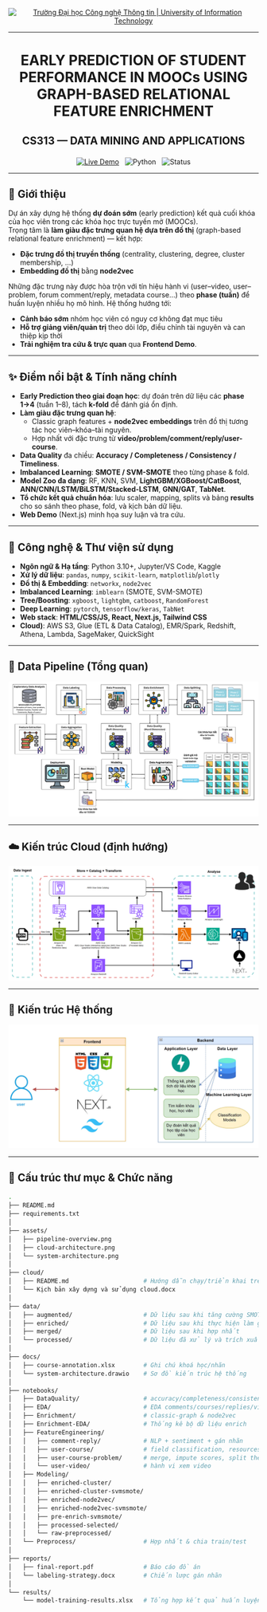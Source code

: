 <!-- Banner -->
<p align="center">
  <a href="https://www.uit.edu.vn/" title="Trường Đại học Công nghệ Thông tin" style="border: none;">
    <img src="https://i.imgur.com/WmMnSRt.png" alt="Trường Đại học Công nghệ Thông tin | University of Information Technology">
  </a>
</p>

---

# <p align="center">**EARLY PREDICTION OF STUDENT PERFORMANCE IN MOOCs USING GRAPH-BASED RELATIONAL FEATURE ENRICHMENT**</p>

## <p align="center">**CS313 — DATA MINING AND APPLICATIONS**</p>

<p align="center">
  <a href="https://bi-moocubex-frontend.vercel.app/"><img alt="Live Demo" src="https://img.shields.io/badge/Demo-Live-blue?logo=vercel"></a>
  &nbsp;
  <img alt="Python" src="https://img.shields.io/badge/Python-3.10+-yellow">
  &nbsp;
  <img alt="Status" src="https://img.shields.io/badge/status-research%2Fdemo-green">
</p>

---

## 📝 Giới thiệu

Dự án xây dựng hệ thống **dự đoán sớm** (early prediction) kết quả cuối khóa của học viên trong các khóa học trực tuyến mở (MOOCs).  
Trọng tâm là **làm giàu đặc trưng quan hệ dựa trên đồ thị** (graph-based relational feature enrichment) — kết hợp:
- **Đặc trưng đồ thị truyền thống** (centrality, clustering, degree, cluster membership, …)
- **Embedding đồ thị** bằng **node2vec**

Những đặc trưng này được hòa trộn với tín hiệu hành vi (user–video, user–problem, forum comment/reply, metadata course…) theo **phase (tuần)** để huấn luyện nhiều họ mô hình. Hệ thống hướng tới:
- **Cảnh báo sớm** nhóm học viên có nguy cơ không đạt mục tiêu
- **Hỗ trợ giảng viên/quản trị** theo dõi lớp, điều chỉnh tài nguyên và can thiệp kịp thời
- **Trải nghiệm tra cứu & trực quan** qua **Frontend Demo**.

---

## ✨ Điểm nổi bật & Tính năng chính

- **Early Prediction theo giai đoạn học**: dự đoán trên dữ liệu các **phase 1→4** (tuần 1–8), tách **k-fold** để đánh giá ổn định.
- **Làm giàu đặc trưng quan hệ**:
  - Classic graph features + **node2vec embeddings** trên đồ thị tương tác học viên–khóa–tài nguyên.
  - Hợp nhất với đặc trưng từ **video/problem/comment/reply/user-course**.
- **Data Quality** đa chiều: **Accuracy / Completeness / Consistency / Timeliness**.
- **Imbalanced Learning**: **SMOTE / SVM-SMOTE** theo từng phase & fold.
- **Model Zoo đa dạng**: RF, KNN, SVM, **LightGBM/XGBoost/CatBoost**, **ANN/CNN/LSTM/BiLSTM/Stacked-LSTM**, **GNN/GAT**, **TabNet**.
- **Tổ chức kết quả chuẩn hóa**: lưu scaler, mapping, splits và bảng **results** cho so sánh theo phase, fold, và kịch bản dữ liệu.
- **Web Demo** (Next.js) minh họa suy luận và tra cứu.

---

## 🧰 Công nghệ & Thư viện sử dụng

- **Ngôn ngữ & Hạ tầng**: Python 3.10+, Jupyter/VS Code, Kaggle
- **Xử lý dữ liệu**: `pandas`, `numpy`, `scikit-learn`, `matplotlib`/`plotly`  
- **Đồ thị & Embedding**: `networkx`, `node2vec`  
- **Imbalanced Learning**: `imblearn` (SMOTE, SVM-SMOTE)  
- **Tree/Boosting**: `xgboost`, `lightgbm`, `catboost`, `RandomForest`
- **Deep Learning**: `pytorch`, `tensorflow/keras`, `TabNet`
- **Web stack**: **HTML/CSS/JS, React, Next.js, Tailwind CSS**  
- **Cloud)**: AWS S3, Glue (ETL & Data Catalog), EMR/Spark, Redshift, Athena, Lambda, SageMaker, QuickSight

---

## 🔄 Data Pipeline (Tổng quan)

<img src="assets/pipeline-overview.png" alt="Pipeline Overview" />

---

## ☁️ Kiến trúc Cloud (định hướng)
<img src="assets/cloud-architecture.png" alt="Cloud Architecture" />

---

## 🧩 Kiến trúc Hệ thống

<img src="assets/system-architecture.jpg" alt="System Architecture" />

---

## 📂 Cấu trúc thư mục & Chức năng

```bash
.
├── README.md
├── requirements.txt
│
├── assets/                        
│   ├── pipeline-overview.png
│   ├── cloud-architecture.png
│   └── system-architecture.png
│
├── cloud/
│   ├── README.md                     # Hướng dẫn chạy/triển khai trên cloud (gợi ý AWS)
│   └── Kịch bản xây dựng và sử dụng cloud.docx
│
├── data/
│   ├── augmented/                    # Dữ liệu sau khi tăng cường SMOTE/SVM-SMOTE (phase*/fold*, scaler, X_*, y_*)
│   ├── enriched/                     # Dữ liệu sau khi thực hiện làm giàu bằng graph-cluster, node2vec
│   ├── merged/                       # Dữ liệu sau khi hợp nhất
│   └── processed/                    # Dữ liệu đã xử lý và trích xuất đặc trưng
│
├── docs/
│   ├── course-annotation.xlsx        # Ghi chú khoá học/nhãn
│   └── system-architecture.drawio    # Sơ đồ kiến trúc hệ thống
│
├── notebooks/
│   ├── DataQuality/                  # accuracy/completeness/consistency/timeliness
│   ├── EDA/                          # EDA comments/courses/replies/video/user/problem
│   ├── Enrichment/                   # classic-graph & node2vec
│   ├── Enrichment-EDA/               # Thống kê bộ dữ liệu enrich
│   ├── FeatureEngineering/
│   │   ├── comment-reply/            # NLP + sentiment + gán nhãn
│   │   ├── user-course/              # field classification, resources, exam, outlier
│   │   ├── user-course-problem/      # merge, impute scores, split theo tuần/phase
│   │   └── user-video/               # hành vi xem video
│   ├── Modeling/
│   │   ├── enriched-cluster/
│   │   ├── enriched-cluster-svmsmote/
│   │   ├── enriched-node2vec/
│   │   ├── enriched-node2vec-svmsmote/
│   │   ├── pre-enrich-svmsmote/
│   │   ├── processed-selected/
│   │   └── raw-preprocessed/
│   └── Preprocess/                   # Hợp nhất & chia train/test
│
├── reports/
│   ├── final-report.pdf              # Báo cáo đồ án
│   └── labeling-strategy.docx        # Chiến lược gán nhãn
│
└── results/
    └── model-training-results.xlsx   # Tổng hợp kết quả huấn luyện
